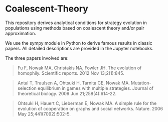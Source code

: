 # Coalescent-Theory
This repository derives analytical conditions for strategy evolution in populations using methods based on coalescent theory and/or pair approximation. 

We use the sympy module in Python to derive famous results in classic papers. All detailed descriptions are provided in the Jupyter notebooks.

The three papers involved are:

> Fu F, Nowak MA, Christakis NA, Fowler JH. The evolution of homophily. Scientific reports. 2012 Nov 13;2(1):845.

> Antal T, Traulsen A, Ohtsuki H, Tarnita CE, Nowak MA. Mutation-selection equilibrium in games with multiple strategies. Journal of theoretical biology. 2009 Jun 21;258(4):614-22.

> Ohtsuki H, Hauert C, Lieberman E, Nowak MA. A simple rule for the evolution of cooperation on graphs and social networks. Nature. 2006 May 25;441(7092):502-5.

